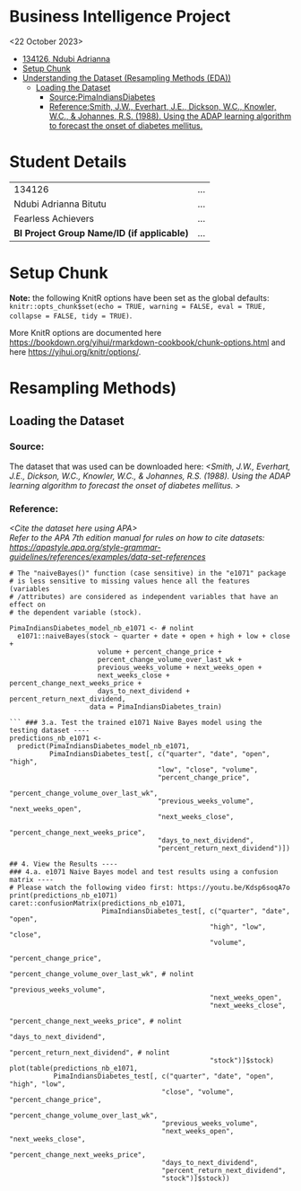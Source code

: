 Business Intelligence Project
================
<Adrianna Bitutu Ndubi>
<22 October 2023>

- [134126, Ndubi Adrianna](#student-details)
- [Setup Chunk](#setup-chunk)
- [Understanding the Dataset (Resampling Methods
  (EDA))](#understanding-the-dataset-exploratory-data-analysis-eda)
  - [Loading the Dataset](#loading-the-dataset)
    - [Source:PimaIndiansDiabetes](#source)
    - [Reference:Smith, J.W., Everhart, J.E., Dickson, W.C., Knowler, W.C., & Johannes, R.S. (1988). Using the ADAP learning algorithm to forecast the onset of diabetes mellitus. ](#reference)

# Student Details

|                                              |     |
|----------------------------------------------|-----|
| 134126                      | …   |
| Ndubi Adrianna Bitutu                            | …   |
| Fearless Achievers                          | …   |
| **BI Project Group Name/ID (if applicable)** | …   |

# Setup Chunk

**Note:** the following KnitR options have been set as the global
defaults: <BR>
`knitr::opts_chunk$set(echo = TRUE, warning = FALSE, eval = TRUE, collapse = FALSE, tidy = TRUE)`.

More KnitR options are documented here
<https://bookdown.org/yihui/rmarkdown-cookbook/chunk-options.html> and
here <https://yihui.org/knitr/options/>.

# Resampling Methods)

## Loading the Dataset

### Source:

The dataset that was used can be downloaded here: *\<Smith, J.W., Everhart, J.E., Dickson, W.C., Knowler, W.C., & Johannes, R.S. (1988). Using the ADAP learning algorithm to forecast the onset of diabetes mellitus. \>*

### Reference:

*\<Cite the dataset here using APA\>  
Refer to the APA 7th edition manual for rules on how to cite datasets:
<https://apastyle.apa.org/style-grammar-guidelines/references/examples/data-set-references>*

``` ### 2.a. OPTION 1: naiveBayes() function in the e1071 package ----
# The "naiveBayes()" function (case sensitive) in the "e1071" package
# is less sensitive to missing values hence all the features (variables
# /attributes) are considered as independent variables that have an effect on
# the dependent variable (stock).

PimaIndiansDiabetes_model_nb_e1071 <- # nolint
  e1071::naiveBayes(stock ~ quarter + date + open + high + low + close +
                      volume + percent_change_price +
                      percent_change_volume_over_last_wk +
                      previous_weeks_volume + next_weeks_open +
                      next_weeks_close + percent_change_next_weeks_price +
                      days_to_next_dividend + percent_return_next_dividend,
                    data = PimaIndiansDiabetes_train)
 
``` ### 3.a. Test the trained e1071 Naive Bayes model using the testing dataset ----
predictions_nb_e1071 <-
  predict(PimaIndiansDiabetes_model_nb_e1071,
          PimaIndiansDiabetes_test[, c("quarter", "date", "open", "high",
                                     "low", "close", "volume",
                                     "percent_change_price",
                                     "percent_change_volume_over_last_wk",
                                     "previous_weeks_volume", "next_weeks_open",
                                     "next_weeks_close",
                                     "percent_change_next_weeks_price",
                                     "days_to_next_dividend",
                                     "percent_return_next_dividend")])
                                     
## 4. View the Results ----
### 4.a. e1071 Naive Bayes model and test results using a confusion matrix ----
# Please watch the following video first: https://youtu.be/Kdsp6soqA7o
print(predictions_nb_e1071)
caret::confusionMatrix(predictions_nb_e1071,
                       PimaIndiansDiabetes_test[, c("quarter", "date", "open",
                                                  "high", "low", "close",
                                                  "volume",
                                                  "percent_change_price",
                                                  "percent_change_volume_over_last_wk", # nolint
                                                  "previous_weeks_volume",
                                                  "next_weeks_open",
                                                  "next_weeks_close",
                                                  "percent_change_next_weeks_price", # nolint
                                                  "days_to_next_dividend",
                                                  "percent_return_next_dividend", # nolint
                                                  "stock")]$stock)
plot(table(predictions_nb_e1071,
           PimaIndiansDiabetes_test[, c("quarter", "date", "open", "high", "low",
                                      "close", "volume", "percent_change_price",
                                      "percent_change_volume_over_last_wk",
                                      "previous_weeks_volume",
                                      "next_weeks_open", "next_weeks_close",
                                      "percent_change_next_weeks_price",
                                      "days_to_next_dividend",
                                      "percent_return_next_dividend",
                                      "stock")]$stock))
